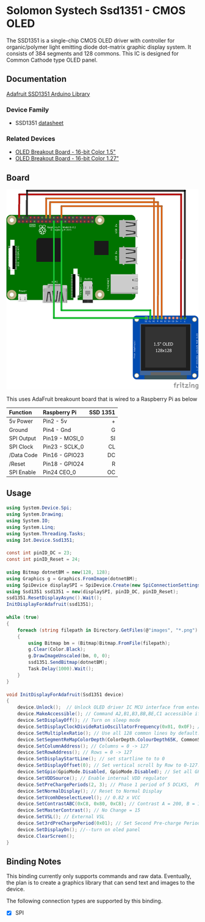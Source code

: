 ﻿# Solomon Systech Ssd1351 - CMOS OLED

The SSD1351 is a single-chip CMOS OLED driver with controller for organic/polymer light emitting diode dot-matrix graphic display system. It consists of 384 segments and 128 commons. This IC is designed for Common Cathode type OLED panel.

## Documentation

[Adafruit SSD1351 Arduino Library](https://github.com/adafruit/Adafruit-SSD1351-library) 

### Device Family

- SSD1351 [datasheet](https://cdn-shop.adafruit.com/datasheets/SSD1351-Revision+1.3.pdf)

### Related Devices

- [OLED Breakout Board - 16-bit Color 1.5"](https://www.adafruit.com/product/1431)
- [OLED Breakout Board - 16-bit Color 1.27"](https://www.adafruit.com/product/1673)

## Board

![Schematics](Ssd1351.Sample.png)

This uses AdaFruit breakount board that is wired to a Raspberry Pi as below

| Function      | Raspberry Pi | SSD 1351  |
|:------------- |:-------------| -----:|
| 5v Power | Pin2 - 5v | + |
| Ground | Pin4 - Gnd      |  G |
| SPI Output | Pin19 - MOSI_0      | SI |
| SPI Clock | Pin23 - SCLK_0 | CL |
| /Data Code | Pin16 - GPIO23     | DC |
| /Reset | Pin18 - GPIO24 | R |
| SPI Enable | Pin24  CEO_0 | OC |

## Usage

```csharp
using System.Device.Spi;
using System.Drawing;
using System.IO;
using System.Linq;
using System.Threading.Tasks;
using Iot.Device.Ssd1351;

const int pinID_DC = 23;
const int pinID_Reset = 24;

using Bitmap dotnetBM = new(128, 128);
using Graphics g = Graphics.FromImage(dotnetBM);
using SpiDevice displaySPI = SpiDevice.Create(new SpiConnectionSettings(0, 0) { Mode = SpiMode.Mode3, DataBitLength = 8, ClockFrequency = 12_000_000 /* 12MHz */ });
using Ssd1351 ssd1351 = new(displaySPI, pinID_DC, pinID_Reset);
ssd1351.ResetDisplayAsync().Wait();
InitDisplayForAdafruit(ssd1351);

while (true)
{
    foreach (string filepath in Directory.GetFiles(@"images", "*.png").OrderBy(f => f))
    {
        using Bitmap bm = (Bitmap)Bitmap.FromFile(filepath);
        g.Clear(Color.Black);
        g.DrawImageUnscaled(bm, 0, 0);
        ssd1351.SendBitmap(dotnetBM);
        Task.Delay(1000).Wait();
    }
}

void InitDisplayForAdafruit(Ssd1351 device)
{
    device.Unlock();  // Unlock OLED driver IC MCU interface from entering command
    device.MakeAccessible(); // Command A2,B1,B3,BB,BE,C1 accessible if in unlock state
    device.SetDisplayOff(); // Turn on sleep mode
    device.SetDisplayClockDivideRatioOscillatorFrequency(0x01, 0x0F); // 7:4 = Oscillator Frequency, 3:0 = CLK Div Ratio (A[3:0]+1 = 1..16)
    device.SetMultiplexRatio(); // Use all 128 common lines by default....
    device.SetSegmentReMapColorDepth(ColorDepth.ColourDepth65K, CommonSplit.OddEven, Seg0Common.Column127); // 0x74 Color Depth = 64K, Enable COM Split Odd Even, Scan from COM[N-1] to COM0. Where N is the Multiplex ratio., Color sequence is normal: B -> G -> R
    device.SetColumnAddress(); // Columns = 0 -> 127
    device.SetRowAddress(); // Rows = 0 -> 127
    device.SetDisplayStartLine(); // set startline to to 0
    device.SetDisplayOffset(0); // Set vertical scroll by Row to 0-127.
    device.SetGpio(GpioMode.Disabled, GpioMode.Disabled); // Set all GPIO to Input disabled
    device.SetVDDSource(); // Enable internal VDD regulator
    device.SetPreChargePeriods(2, 3); // Phase 1 period of 5 DCLKS,  Phase 2 period of 3 DCLKS
    device.SetNormalDisplay(); // Reset to Normal Display
    device.SetVcomhDeselectLevel(); // 0.82 x VCC
    device.SetContrastABC(0xC8, 0x80, 0xC8); // Contrast A = 200, B = 128, C = 200
    device.SetMasterContrast(); // No Change = 15
    device.SetVSL(); // External VSL
    device.Set3rdPreChargePeriod(0x01); // Set Second Pre-charge Period = 1 DCLKS
    device.SetDisplayOn(); //--turn on oled panel
    device.ClearScreen();
}
```

## Binding Notes

This binding currently only supports commands and raw data. Eventually, the plan is to create a graphics library that can send text and images to the device.

The following connection types are supported by this binding.

- [X] SPI

